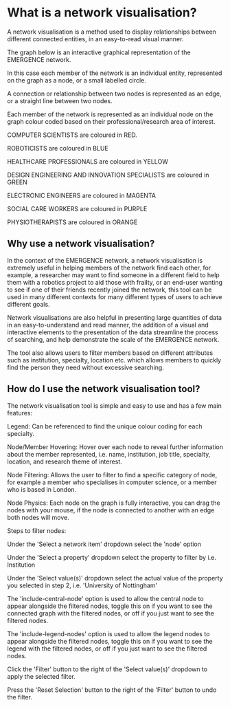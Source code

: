 # What is a network visualisation?

A network visualisation is a method used to display relationships between different connected entities, in an easy-to-read visual manner.

The graph below is an interactive graphical representation of the EMERGENCE network.

In this case each member of the network is an individual entity, represented on the graph as a node, or a small labelled circle.

A connection or relationship between two nodes is represented as an edge, or a straight line between two nodes.

Each member of the network is represented as an individual node on the graph colour coded based on their professional/research area of interest.

COMPUTER SCIENTISTS are coloured in RED. 

ROBOTICISTS are coloured in BLUE

HEALTHCARE PROFESSIONALS are coloured in YELLOW

DESIGN ENGINEERING AND INNOVATION SPECIALISTS are coloured in GREEN

ELECTRONIC ENGINEERS are coloured in MAGENTA

SOCIAL CARE WORKERS are coloured in PURPLE

PHYSIOTHERAPISTS are coloured in ORANGE

## Why use a network visualisation?

In the context of the EMERGENCE network, a network visualisation is extremely useful in helping members of the network find each other, for example, a researcher may want to find someone in a different field to help them with a robotics project to aid those with frailty, or an end-user wanting to see if one of their friends recently joined the network, this tool can be used in many different contexts for many different types of users to achieve different goals.

Network visualisations are also helpful in presenting large quantities of data in an easy-to-understand and read manner, the addition of a visual and interactive elements to the presentation of the data streamline the process of searching, and help demonstrate the scale of the EMERGENCE network.

The tool also allows users to filter members based on different attributes such as institution, specialty, location etc. which allows members to quickly find the person they need without excessive searching.

## How do I use the network visualisation tool?

The network visualisation tool is simple and easy to use and has a few main features: 

Legend: Can be referenced to find the unique colour coding for each specialty. 

Node/Member Hovering: Hover over each node to reveal further information about the member represented, i.e. name, institution, job title, specialty, location, and research theme of interest.

Node Filtering: Allows the user to filter to find a specific category of node, for example a member who specialises in computer science, or a member who is based in London.

Node Physics: Each node on the graph is fully interactive, you can drag the nodes with your mouse, if the node is connected to another with an edge both nodes will move. 

Steps to filter nodes:

Under the 'Select a network item' dropdown select the 'node' option

Under the 'Select a property' dropdown select the property to filter by i.e. Institution

Under the 'Select value(s)' dropdown select the actual value of the property you selected in step 2, i.e. 'University of Nottingham'

The 'include-central-node' option is used to allow the central node to appear alongside the filtered nodes, toggle this on if you want to see the connected graph with the filtered nodes, or off if you just want to see the filtered nodes. 

The 'include-legend-nodes' option is used to allow the legend nodes to appear alongside the filtered nodes, toggle this on if you want to see the legend with the filtered nodes, or off if you just want to see the filtered nodes. 

Click the 'Filter' button to the right of the 'Select value(s)' dropdown to apply the selected filter.

Press the 'Reset Selection' button to the right of the 'Filter' button to undo the filter.